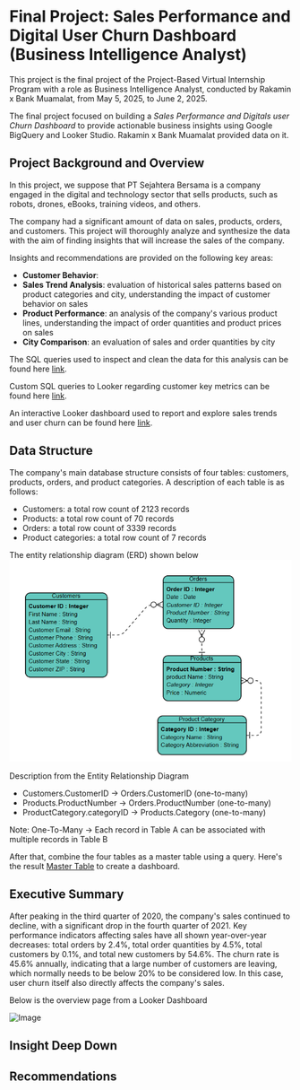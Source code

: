 # Final Project: Sales Performance and Digital User Churn Dashboard (Business Intelligence Analyst)

This project is the final project of the Project-Based Virtual Internship Program with a role as Business Intelligence Analyst, conducted by Rakamin x Bank Muamalat, from May 5, 2025, to June 2, 2025. 

The final project focused on building a _Sales Performance and Digitals user Churn Dashboard_ to provide actionable business insights using Google BigQuery and Looker Studio. Rakamin x Bank Muamalat provided data on it. 

## Project Background and Overview
In this project, we suppose that PT Sejahtera Bersama is a company engaged in the digital and technology sector that sells products, such as robots, drones, eBooks, training videos, and others. 

The company had a significant amount of data on sales, products, orders, and customers. This project will thoroughly analyze and synthesize the data with the aim of finding insights that will increase the sales of the company.

Insights and recommendations are provided on the following key areas:
- **Customer Behavior**:
- **Sales Trend Analysis**: evaluation of historical sales patterns based on product categories and city, understanding the impact of customer behavior on sales
- **Product Performance**: an analysis of the company's various product lines, understanding the impact of order quantities and product prices on sales  
- **City Comparison**: an evaluation of sales and order quantities by city

The SQL queries used to inspect and clean the data for this analysis can be found here [link](https://github.com/ATHIFAHS/BI-Analyst-Project-1/blob/784adb1cf0eaab6d85b31f78641e9d06d0bcd62c/BI%20Analyst%20Project%20Query.sql).

Custom SQL queries to Looker regarding customer key metrics can be found here [link](https://github.com/ATHIFAHS/BI-Analyst-Project-1/blob/d6bfa95e4b2ba9c135d08ce29b2b1790f58be105/Custom%20Query%20on%20Looker.txt).

An interactive Looker dashboard used to report and explore sales trends and user churn can be found here [link]().

## Data Structure
The company's main database structure consists of four tables: customers, products, orders, and product categories. A description of each table is as follows:
- Customers: a total row count of 2123 records
- Products: a total row count of 70 records
- Orders: a total row count of 3339 records
- Product categories: a total row count of 7 records

The entity relationship diagram (ERD) shown below
![image alt](https://github.com/ATHIFAHS/BI-Analyst-Project-1/blob/3024ace79d2bd0aecf468381cdbaf07029911d97/ERD.png)

Description from the Entity Relationship Diagram
- Customers.CustomerID → Orders.CustomerID (one-to-many)
- Products.ProductNumber → Orders.ProductNumber (one-to-many)
- ProductCategory.categoryID → Products.Category (one-to-many)

Note: One-To-Many → Each record in Table A can be associated with multiple records in Table B

After that, combine the four tables as a master table using a query. Here's the result [Master Table](https://github.com/ATHIFAHS/BI-Analyst-Project-1/blob/40029726a4b9d022bc6a1a6ad8d10ebab8c31220/master%20table.csv) to create a dashboard.

## Executive Summary
After peaking in the third quarter of 2020, the company's sales continued to decline, with a significant drop in the fourth quarter of 2021. Key performance indicators affecting sales have all shown year-over-year decreases: total orders by 2.4%, total order quantities by 4.5%, total customers by 0.1%, and total new customers by 54.6%. The churn rate is 45.6% annually, indicating that a large number of customers are leaving, which normally needs to be below 20% to be considered low.  In this case, user churn itself also directly affects the company's sales. 

Below is the overview page from a Looker Dashboard 

![Image](https://github.com/user-attachments/assets/09d2bd2d-70c0-4aee-9fd3-849efc573529)

## Insight Deep Down

## Recommendations

